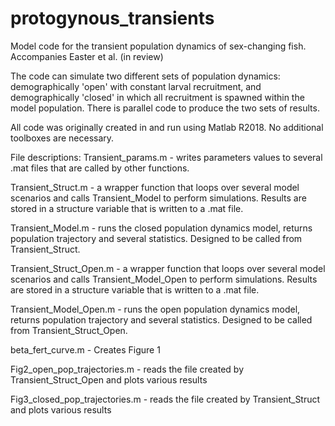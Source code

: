 # protogynous_transients
Model code for the transient population dynamics of sex-changing fish. Accompanies Easter et al. (in review)

The code can simulate two different sets of population dynamics: demographically 'open' with constant larval recruitment, and demographically 'closed' in which all recruitment is spawned within the model population. There is parallel code to produce the two sets of results.

All code was originally created in and run using Matlab R2018. No additional toolboxes are necessary.

File descriptions:
Transient_params.m - writes parameters values to several .mat files that are called by other functions.

Transient_Struct.m - a wrapper function that loops over several model scenarios and calls Transient_Model to perform simulations. Results are stored in a structure variable that is written to a .mat file.

Transient_Model.m - runs the closed population dynamics model, returns population trajectory and several statistics. Designed to be called from Transient_Struct.

Transient_Struct_Open.m - a wrapper function that loops over several model scenarios and calls Transient_Model_Open to perform simulations. Results are stored in a structure variable that is written to a .mat file.

Transient_Model_Open.m - runs the open population dynamics model, returns population trajectory and several statistics. Designed to be called from Transient_Struct_Open.

beta_fert_curve.m - Creates Figure 1

Fig2_open_pop_trajectories.m - reads the file created by Transient_Struct_Open and plots various results

Fig3_closed_pop_trajectories.m - reads the file created by Transient_Struct and plots various results


